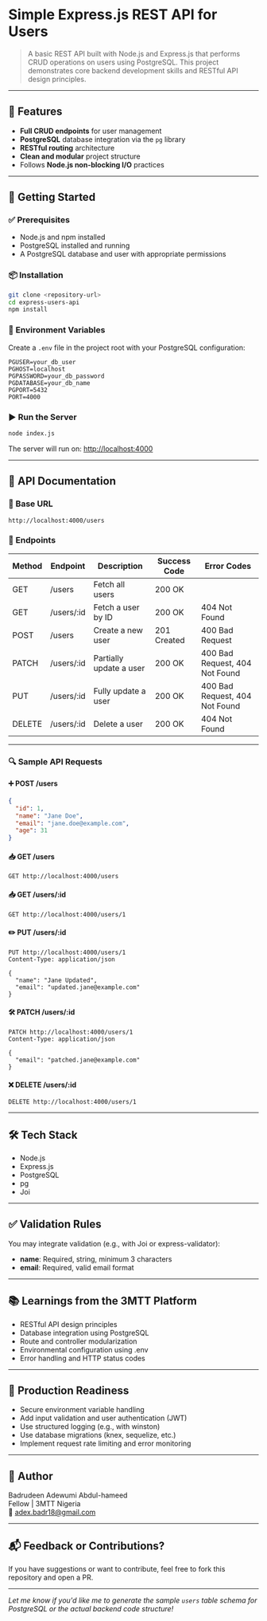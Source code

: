 # Simple Express.js REST API for Users

>A basic REST API built with Node.js and Express.js that performs CRUD operations on users using PostgreSQL. This project demonstrates core backend development skills and RESTful API design principles.

---

## 🔧 Features

- **Full CRUD endpoints** for user management
- **PostgreSQL** database integration via the `pg` library
- **RESTful routing** architecture
- **Clean and modular** project structure
- Follows **Node.js non-blocking I/O** practices

---

## 🚀 Getting Started

### ✅ Prerequisites

- Node.js and npm installed
- PostgreSQL installed and running
- A PostgreSQL database and user with appropriate permissions

### 📦 Installation

```bash
git clone <repository-url>
cd express-users-api
npm install
```

### 🔐 Environment Variables

Create a `.env` file in the project root with your PostgreSQL configuration:

```env
PGUSER=your_db_user
PGHOST=localhost
PGPASSWORD=your_db_password
PGDATABASE=your_db_name
PGPORT=5432
PORT=4000
```

### ▶️ Run the Server

```bash
node index.js
```

The server will run on: [http://localhost:4000](http://localhost:4000)

---

## 📘 API Documentation

### 🔗 Base URL

```
http://localhost:4000/users
```

### 🧭 Endpoints

| Method | Endpoint      | Description              | Success Code | Error Codes                  |
|--------|--------------|--------------------------|--------------|------------------------------|
| GET    | /users       | Fetch all users          | 200 OK       |                              |
| GET    | /users/:id   | Fetch a user by ID       | 200 OK       | 404 Not Found                |
| POST   | /users       | Create a new user        | 201 Created  | 400 Bad Request              |
| PATCH  | /users/:id   | Partially update a user  | 200 OK       | 400 Bad Request, 404 Not Found |
| PUT    | /users/:id   | Fully update a user      | 200 OK       | 400 Bad Request, 404 Not Found |
| DELETE | /users/:id   | Delete a user            | 200 OK       | 404 Not Found                |

---

### 🔍 Sample API Requests

#### ➕ POST /users

```json
{
  "id": 1,
  "name": "Jane Doe",
  "email": "jane.doe@example.com",
  "age": 31
}
```

#### 📥 GET /users

```http
GET http://localhost:4000/users
```

#### 📥 GET /users/:id

```http
GET http://localhost:4000/users/1
```

#### ✏️ PUT /users/:id

```http
PUT http://localhost:4000/users/1
Content-Type: application/json

{
  "name": "Jane Updated",
  "email": "updated.jane@example.com"
}
```

#### 🛠 PATCH /users/:id

```http
PATCH http://localhost:4000/users/1
Content-Type: application/json

{
  "email": "patched.jane@example.com"
}
```

#### ❌ DELETE /users/:id

```http
DELETE http://localhost:4000/users/1
```

---

## 🛠️ Tech Stack

- Node.js
- Express.js
- PostgreSQL
- pg
- Joi

---

## ✅ Validation Rules

You may integrate validation (e.g., with Joi or express-validator):

- **name**: Required, string, minimum 3 characters
- **email**: Required, valid email format

---

## 📚 Learnings from the 3MTT Platform

- RESTful API design principles
- Database integration using PostgreSQL
- Route and controller modularization
- Environmental configuration using .env
- Error handling and HTTP status codes

---

## 🚀 Production Readiness

- Secure environment variable handling
- Add input validation and user authentication (JWT)
- Use structured logging (e.g., with winston)
- Use database migrations (knex, sequelize, etc.)
- Implement request rate limiting and error monitoring

---

## 🤝 Author

Badrudeen Adewumi Abdul-hameed  
Fellow | 3MTT Nigeria  
📧 adex.badr18@gmail.com

---

## 📬 Feedback or Contributions?

If you have suggestions or want to contribute, feel free to fork this repository and open a PR.

---

*Let me know if you'd like me to generate the sample `users` table schema for PostgreSQL or the actual backend code structure!*